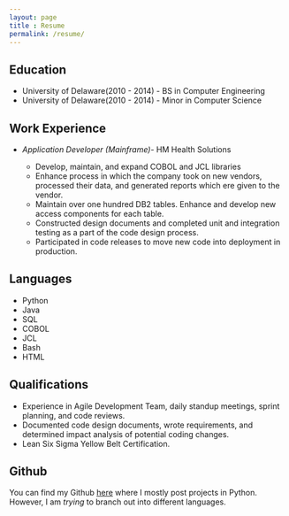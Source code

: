 ```yaml
---
layout: page
title : Resume
permalink: /resume/
---
```


## Education

* University of Delaware(2010 - 2014) - BS in Computer Engineering
* University of Delaware(2010 - 2014) - Minor in Computer Science

## Work Experience

* _Application Developer (Mainframe)_- HM Health Solutions

  * Develop, maintain, and expand COBOL and JCL libraries
  * Enhance process in which the company took on new vendors, processed their data, and generated reports which ere given to the vendor.
  * Maintain over one hundred DB2 tables. Enhance and develop new access components for each table.
  * Constructed design documents and completed unit and integration testing as a part of the code design process.
  * Participated in code releases to move new code into deployment in production.

## Languages

* Python
* Java
* SQL
* COBOL
* JCL
* Bash
* HTML

## Qualifications

* Experience in Agile Development Team, daily standup meetings, sprint planning, and code reviews.
* Documented code design documents, wrote requirements, and determined impact analysis of potential coding changes.
* Lean Six Sigma Yellow Belt Certification.

## Github

You can find my Github [here](https:www.github.com/B-Weyl) where I mostly post projects in Python. However, I am _trying_ to branch out into different languages.
